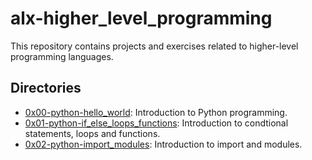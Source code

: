 # alx-higher_level_programming

This repository contains projects and exercises related to higher-level programming languages.

## Directories

- [0x00-python-hello_world](./0x00-python-hello_world): Introduction to Python programming.
- [0x01-python-if_else_loops_functions](./0x01-python-if_else_loops_functions): Introduction to condtional statements, loops and functions.
- [0x02-python-import_modules](./0x02-python-import_modules): Introduction to import and modules.
